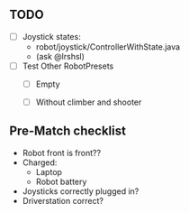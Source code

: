 
## TODO

- [ ] Joystick states:
    - robot/joystick/ControllerWithState.java
    - (ask @lrshsl)
- [ ] Test Other RobotPresets
    - [ ] Empty
    - [ ] Without climber and shooter



## Pre-Match checklist

- Robot front is front??
- Charged:
    - Laptop
    - Robot battery
- Joysticks correctly plugged in?
- Driverstation correct?
